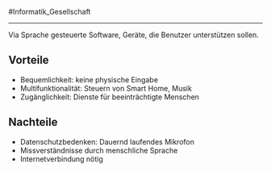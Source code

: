 #Informatik_Gesellschaft
***
Via Sprache gesteuerte Software, Geräte, die Benutzer unterstützen sollen.

## Vorteile
- Bequemlichkeit: keine physische Eingabe
- Multifunktionalität: Steuern von Smart Home, Musik
- Zugänglichkeit: Dienste für beeinträchtigte Menschen

## Nachteile
- Datenschutzbedenken: Dauernd laufendes Mikrofon
- Missverständnisse durch menschliche Sprache
- Internetverbindung nötig